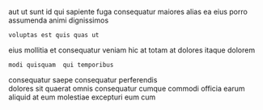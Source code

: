 <!--
title: Visionary heuristic toolset
author: Meaghan
date: 2014-06-15-2008
link: 2014-06-15-2008-visionary-heuristic-toolset
tags: [factory,Ember,Photoshop,IOS]
-->

aut  ut
sunt    id  qui sapiente  fuga
 consequatur maiores alias
ea eius   porro assumenda animi dignissimos
 	voluptas est quis quas ut
  eius mollitia et consequatur veniam hic at totam
at dolores  itaque dolorem
 	modi quisquam  qui temporibus
consequatur     saepe consequatur
perferendis  
 dolores    sit  quaerat  omnis
 consequatur  cumque commodi officia earum aliquid
at  eum molestiae excepturi    eum cum